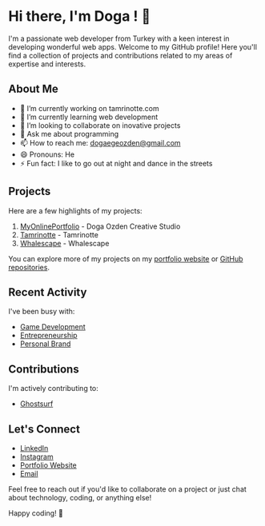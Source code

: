 # Hi there, I'm Doga ! 👋

I'm a passionate web developer from Turkey with a keen interest in developing wonderful web apps. Welcome to my GitHub profile! Here you'll find a collection of projects and contributions related to my areas of expertise and interests.

## About Me

- 🔭 I’m currently working on tamrinotte.com
- 🌱 I’m currently learning web development
- 👯 I’m looking to collaborate on inovative projects
- 💬 Ask me about programming
- 📫 How to reach me: dogaegeozden@gmail.com
- 😄 Pronouns: He
- ⚡ Fun fact: I like to go out at night and dance in the streets

## Projects

Here are a few highlights of my projects:

1. [MyOnlinePortfolio](https://www.dogaegeozden.com) - Doga Ozden Creative Studio
2. [Tamrinotte](https://tamrinotte.pythonanywhere.com) - Tamrinotte
3. [Whalescape](https://www.whalescape.ca) - Whalescape

You can explore more of my projects on my [portfolio website](https://www.dogaegeozden.com) or [GitHub repositories](https://github.com/dogaegeozden).

## Recent Activity

I've been busy with:

- [Game Development](https://play.google.com/store/apps/dev?id=5106309994896081965&hl=is)
- [Entrepreneurship](https://tamrinotte.pythonanywhere.com)
- [Personal Brand](https://www.dogaegeozden.com/blog/)

## Contributions

I'm actively contributing to:

- [Ghostsurf](https://github.com/tamrinotte/ghostsurf)

## Let's Connect

- [LinkedIn](https://www.linkedin.com/in/doga-ege-ozden-a78194193/)
- [Instagram](https://www.instagram.com/dogaozdencreativestudio)
- [Portfolio Website](https://www.dogaegeozden.com)
- [Email](mailto:dogaegeozden@gmail.com)

Feel free to reach out if you'd like to collaborate on a project or just chat about technology, coding, or anything else!

Happy coding! 🚀
